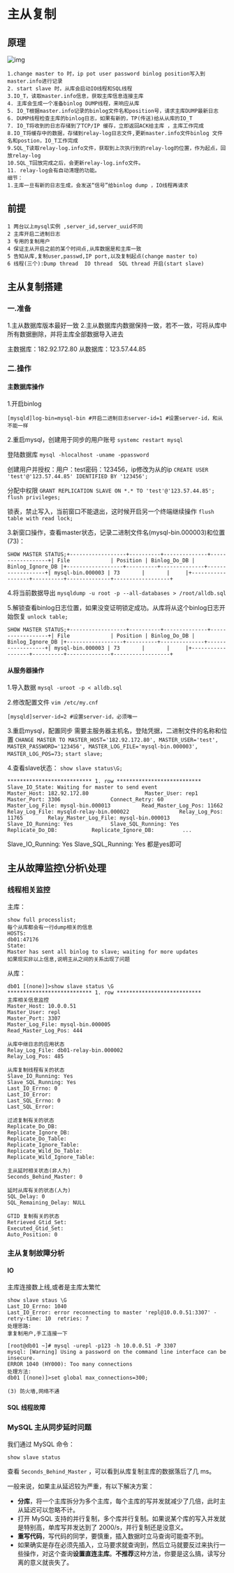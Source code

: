 # 主从复制

## 原理

![img](https://gitee.com/c_honghui/picture/raw/master/img/20210217233458.png)

```text
1.change master to 时，ip pot user password binlog position写入到master.info进行记录
2. start slave 时，从库会启动IO线程和SQL线程
3.IO_T，读取master.info信息，获取主库信息连接主库
4. 主库会生成一个准备binlog DUMP线程，来响应从库
5. IO_T根据master.info记录的binlog文件名和position号，请求主库DUMP最新日志
6. DUMP线程检查主库的binlog日志，如果有新的，TP(传送)给从从库的IO_T
7. IO_T将收到的日志存储到了TCP/IP 缓存，立即返回ACK给主库 ，主库工作完成
8.IO_T将缓存中的数据，存储到relay-log日志文件,更新master.info文件binlog 文件名和postion，IO_T工作完成
9.SQL_T读取relay-log.info文件，获取到上次执行到的relay-log的位置，作为起点，回放relay-log
10.SQL_T回放完成之后，会更新relay-log.info文件。
11. relay-log会有自动清理的功能。
细节：
1.主库一旦有新的日志生成，会发送“信号”给binlog dump ，IO线程再请求
```

## 前提

```text
1 两台以上mysql实例 ,server_id,server_uuid不同
2 主库开启二进制日志
3 专用的复制用户
4 保证主从开启之前的某个时间点,从库数据是和主库一致
5 告知从库,复制user,passwd,IP port,以及复制起点(change master to)
6 线程(三个):Dump thread  IO thread  SQL thread 开启(start slave)
```

## 主从复制搭建

### 一.准备

1.主从数据库版本最好一致
2.主从数据库内数据保持一致，若不一致，可将从库中所有数据删除，并将主库全部数据导入进去

主数据库：182.92.172.80
从数据库：123.57.44.85

### 二.操作

#### 主数据库操作

1.开启binlog

```
[mysqld]log-bin=mysql-bin #开启二进制日志server-id=1 #设置server-id，和从不能一样
```

2.重启mysql，创建用于同步的用户账号
`systemc restart mysql`

登陆数据库
`mysql -hlocalhost -uname -ppassword`

创建用户并授权：用户：test密码：123456，ip修改为从的ip
`CREATE USER 'test'@'123.57.44.85' IDENTIFIED BY '123456';`

分配中权限
`GRANT REPLICATION SLAVE ON *.* TO 'test'@'123.57.44.85';`
`flush privileges;`

锁表，禁止写入，当前窗口不能退出，这时候开启另一个终端继续操作
`flush table with read lock;`

3.新窗口操作，查看master状态，记录二进制文件名(mysql-bin.000003)和位置(73)：

```
SHOW MASTER STATUS;+------------------+----------+--------------+------------------+| File             | Position | Binlog_Do_DB | Binlog_Ignore_DB |+------------------+----------+--------------+------------------+| mysql-bin.000003 | 73       |       |     |+------------------+----------+--------------+------------------+
```

4.将当前数据导出
`mysqldump -u root -p --all-databases > /root/alldb.sql`

5.解锁查看binlog日志位置，如果没变证明锁定成功。从库将从这个binlog日志开始恢复
`unlock table;`

```
SHOW MASTER STATUS;+------------------+----------+--------------+------------------+| File             | Position | Binlog_Do_DB | Binlog_Ignore_DB |+------------------+----------+--------------+------------------+| mysql-bin.000003 | 73       |       |     |+------------------+----------+--------------+------------------+
```

#### 从服务器操作

1.导入数据
`mysql -uroot -p < alldb.sql`

2.修改配置文件
`vim /etc/my.cnf`

```
[mysqld]server-id=2 #设置server-id，必须唯一
```

3.重启mysql，配置同步
需要主服务器主机名，登陆凭据，二进制文件的名称和位置
`CHANGE MASTER TO MASTER_HOST='182.92.172.80', MASTER_USER='test', MASTER_PASSWORD='123456', MASTER_LOG_FILE='mysql-bin.000003', MASTER_LOG_POS=73;`
`start slave;`

4.查看slave状态：
`show slave status\G;`

```
*************************** 1. row ***************************               Slave_IO_State: Waiting for master to send event                  Master_Host: 182.92.172.80                  Master_User: rep1                  Master_Port: 3306                Connect_Retry: 60              Master_Log_File: mysql-bin.000013          Read_Master_Log_Pos: 11662               Relay_Log_File: mysqld-relay-bin.000022                Relay_Log_Pos: 11765        Relay_Master_Log_File: mysql-bin.000013             Slave_IO_Running: Yes            Slave_SQL_Running: Yes              Replicate_Do_DB:           Replicate_Ignore_DB:         ...
```

Slave_IO_Running: Yes
Slave_SQL_Running: Yes
都是yes即可

## 主从故障监控\分析\处理 

### 线程相关监控

主库：

```text
show full processlist;
每个从库都会有一行dump相关的信息
HOSTS: 
db01:47176
State:
Master has sent all binlog to slave; waiting for more updates
如果现实非以上信息,说明主从之间的关系出现了问题   
```

从库：

```mysql
db01 [(none)]>show slave status \G
*************************** 1. row ***************************
主库相关信息监控
Master_Host: 10.0.0.51
Master_User: repl
Master_Port: 3307
Master_Log_File: mysql-bin.000005
Read_Master_Log_Pos: 444

从库中继日志的应用状态
Relay_Log_File: db01-relay-bin.000002
Relay_Log_Pos: 485

从库复制线程有关的状态
Slave_IO_Running: Yes
Slave_SQL_Running: Yes
Last_IO_Errno: 0
Last_IO_Error: 
Last_SQL_Errno: 0
Last_SQL_Error: 

过滤复制有关的状态
Replicate_Do_DB: 
Replicate_Ignore_DB: 
Replicate_Do_Table: 
Replicate_Ignore_Table: 
Replicate_Wild_Do_Table: 
Replicate_Wild_Ignore_Table: 

主从延时相关状态(非人为)
Seconds_Behind_Master: 0

延时从库有关的状态(人为)
SQL_Delay: 0
SQL_Remaining_Delay: NULL

GTID 复制有关的状态
Retrieved_Gtid_Set: 
Executed_Gtid_Set: 
Auto_Position: 0
```

### 主从复制故障分析

#### IO

主库连接数上线,或者是主库太繁忙

```mysql
show slave staus \G 
Last_IO_Errno: 1040
Last_IO_Error: error reconnecting to master 'repl@10.0.0.51:3307' - retry-time: 10  retries: 7
处理思路:
拿复制用户,手工连接一下

[root@db01 ~]# mysql -urepl -p123 -h 10.0.0.51 -P 3307 
mysql: [Warning] Using a password on the command line interface can be insecure.
ERROR 1040 (HY000): Too many connections
处理方法:
db01 [(none)]>set global max_connections=300;

(3) 防火墙,网络不通
```

#### SQL 线程故障

### MySQL 主从同步延时问题

我们通过 MySQL 命令：

```mysql
show slave status
```

查看 `Seconds_Behind_Master` ，可以看到从库复制主库的数据落后了几 ms。

一般来说，如果主从延迟较为严重，有以下解决方案：

- **分库**，将一个主库拆分为多个主库，每个主库的写并发就减少了几倍，此时主从延迟可以忽略不计。
- 打开 MySQL 支持的并行复制，多个库并行复制。如果说某个库的写入并发就是特别高，单库写并发达到了 2000/s，并行复制还是没意义。
- **重写代码**，写代码的同学，要慎重，插入数据时立马查询可能查不到。
- 如果确实是存在必须先插入，立马要求就查询到，然后立马就要反过来执行一些操作，对这个查询**设置直连主库**。**不推荐**这种方法，你要是这么搞，读写分离的意义就丧失了。